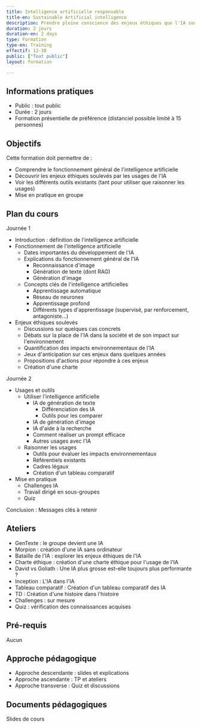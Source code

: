 ```yaml
---
title: Intelligence artificielle responsable
title-en: Sustainable Artificial intelligence
description: Prendre pleine conscience des enjeux éthiques que l'IA soulève
duration: 2 jours
duration-en: 2 days
type: Formation
type-en: Training
effectif: 12-30
public: ["Tout public"]
layout: formation

---
```


## Informations pratiques

- Public : tout public
- Durée : 2 jours
- Formation présentielle de préférence (distanciel possible limité à 15 personnes)

## Objectifs

Cette formation doit permettre de :
- Comprendre le fonctionnement général de l'intelligence artificielle
- Découvrir les enjeux éthiques soulevés par les usages de l'IA
- Voir les différents outils existants (tant pour utiliser que raisonner les usages)
- Mise en pratique en groupe

## Plan du cours

Journée 1

- Introduction : définition de l'intelligence artificielle
- Fonctionnement de l'intelligence artificielle
    - Dates importantes du développement de l'IA
    - Explications du fonctionnement général de l'IA 
        - Reconnaissance d'image
        - Génération de texte (dont RAG)
        - Génération d'image
    - Concepts clés de l'intelligence artificielles
        - Apprentissage automatique
        - Réseau de neurones
        - Apprentissage profond
        - Différents types d'apprentissage (supervisé, par renforcement, antagoniste...)
- Enjeux éthiques soulevés
    - Discussions sur quelques cas concrets
    - Débats sur la place de l'IA dans la société et de son impact sur l'environnement
    - Quantification des impacts environnementaux de l'IA
    - Jeux d'anticipation sur ces enjeux dans quelques années
    - Propositions d'actions pour répondre à ces enjeux
    - Création d'une charte

Journée 2
- Usages et outils
    - Utiliser l'intelligence artificielle
        - IA de génération de texte
            - Différenciation des IA
            - Outils pour les comparer
        - IA de génération d'image
        - IA d'aide à la recherche
        - Comment réaliser un prompt efficace
        - Autres usages avec l'IA
    - Raisonner les usages
        - Outils pour évaluer les impacts environnementaux
        - Référentiels existants
        - Cadres légaux
        - Création d'un tableau comparatif
- Mise en pratique
    - Challenges IA
    - Travail dirigé en sous-groupes
    - Quiz

Conclusion : Messages clés à retenir

## Ateliers

- GenTexte : le groupe devient une IA
- Morpion : création d'une IA sans ordinateur
- Bataille de l'IA : explorer les enjeux éthiques de l'IA
- Charte éthique : création d'une charte éthique pour l'usage de l'IA
- David vs Goliath : Une IA plus grosse est-elle toujours plus performante ?
- Inception : L'IA dans l'IA
- Tableau comparatif : Création d'un tableau comparatif des IA
- TD : Création d'une histoire dans l'histoire
- Challenges : sur mesure
- Quiz : vérification des connaissances acquises

## Pré-requis

Aucun

## Approche pédagogique

- Approche descendante  : slides et explications
- Approche ascendante : TP et ateliers
- Approche transverse : Quiz et discussions

## Documents pédagogiques

Slides de cours